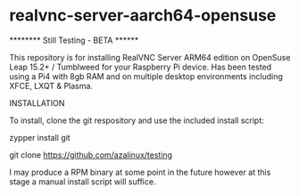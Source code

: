 # realvnc-server-aarch64-opensuse

******** Still Testing - BETA ******

This repository is for installing RealVNC Server ARM64 edition on OpenSuse Leap 15.2+ / Tumblweed for your Raspberry Pi device.  Has been tested using a Pi4 with 8gb RAM and on multiple desktop environments including XFCE, LXQT & Plasma.

INSTALLATION

To install, clone the git respository and use the included install script:

zypper install git                           

git clone https://github.com/azalinux/testing



I may produce a RPM binary at some point in the future however at this stage a manual install script will suffice.





